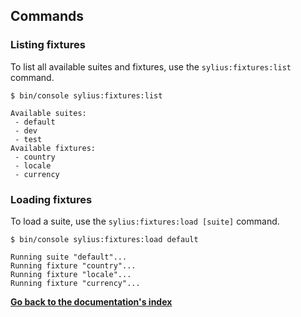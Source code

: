 ## Commands

### Listing fixtures

To list all available suites and fixtures, use the `sylius:fixtures:list` command.

```
$ bin/console sylius:fixtures:list

Available suites:
 - default
 - dev
 - test
Available fixtures:
 - country
 - locale
 - currency
```

### Loading fixtures

To load a suite, use the `sylius:fixtures:load [suite]` command.

```
$ bin/console sylius:fixtures:load default

Running suite "default"...
Running fixture "country"...
Running fixture "locale"...
Running fixture "currency"...
```

**[Go back to the documentation's index](index.md)**
